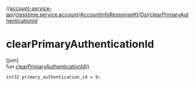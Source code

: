 //[account-service-api](../../../../index.md)/[classtime.service.account](../../index.md)/[AccountInfoResponseKt](../index.md)/[Dsl](index.md)/[clearPrimaryAuthenticationId](clear-primary-authentication-id.md)

# clearPrimaryAuthenticationId

[jvm]\
fun [clearPrimaryAuthenticationId](clear-primary-authentication-id.md)()

<code>int32 primary_authentication_id = 9;</code>
